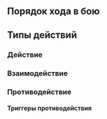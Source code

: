 ## Порядок хода в бою

## Типы действий
### Действие

### Взаимодействие

### Противодействие
#### Триггеры противодействия
